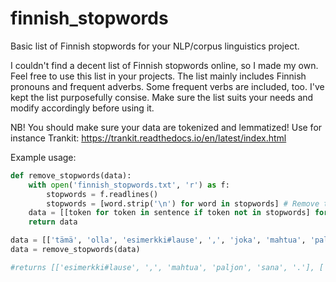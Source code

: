 # finnish_stopwords
Basic list of Finnish stopwords for your NLP/corpus linguistics project.

I couldn't find a decent list of Finnish stopwords online, so I made my own. Feel free to use this list in your projects.
The list mainly includes Finnish pronouns and frequent adverbs. Some frequent verbs are included, too.
I've kept the list purposefully consise. Make sure the list suits your needs and modify accordingly before using it.


NB! You should make sure your data are tokenized and lemmatized! Use for instance Trankit: https://trankit.readthedocs.io/en/latest/index.html

Example usage:

```python
def remove_stopwords(data):
    with open('finnish_stopwords.txt', 'r') as f:
        stopwords = f.readlines()
        stopwords = [word.strip('\n') for word in stopwords] # Remove trailing newline character.
    data = [[token for token in sentence if token not in stopwords] for sentence in data]
    return data

data = [['tämä', 'olla', 'esimerkki#lause', ',', 'joka', 'mahtua', 'paljon', 'sana', '.'], ['tässä', 'olla', 'toinen', 'lause', '!']]
data = remove_stopwords(data)

#returns [['esimerkki#lause', ',', 'mahtua', 'paljon', 'sana', '.'], ['tässä', 'toinen', 'lause', '!']]
```
